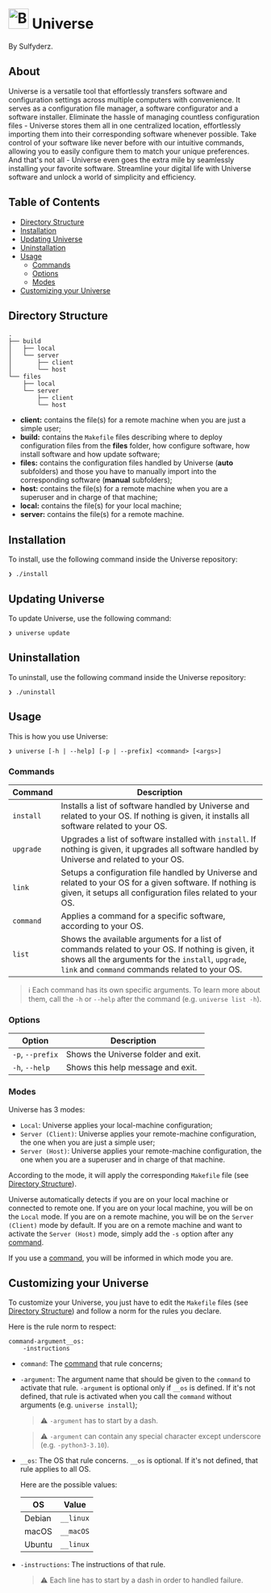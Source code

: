 # <img width="40" height="40" src="https://gitlab.com/uploads/-/system/project/avatar/24016226/galaxy.png" alt="Banner"> Universe
By Sulfyderz.

## About
Universe is a versatile tool that effortlessly transfers software and configuration settings across multiple computers with convenience. It serves as a configuration file manager, a software configurator and a software installer. Eliminate the hassle of managing countless configuration files - Universe stores them all in one centralized location, effortlessly importing them into their corresponding software whenever possible. Take control of your software like never before with our intuitive commands, allowing you to easily configure them to match your unique preferences. And that's not all - Universe even goes the extra mile by seamlessly installing your favorite software. Streamline your digital life with Universe software and unlock a world of simplicity and efficiency.

## Table of Contents

- [Directory Structure](#directory-structure)
- [Installation](#installation)
- [Updating Universe](#updating-universe)
- [Uninstallation](#uninstallation)
- [Usage](#usage)
    - [Commands](#commands)
    - [Options](#options)
    - [Modes](#modes)
- [Customizing your Universe](#customizing-your-universe)

## Directory Structure
```
.
├── build
│   ├── local
│   └── server
│       ├── client
│       └── host
└── files
    ├── local
    └── server
        ├── client
        └── host
```
- **client:** contains the file(s) for a remote machine when you are just a simple user;
- **build:** contains the `Makefile` files describing where to deploy configuration files from the **files** folder, how configure software, how install software and how update software;
- **files:** contains the configuration files handled by Universe (**auto** subfolders) and those you have to manually import into the corresponding software (**manual** subfolders);
- **host:** contains the file(s) for a remote machine when you are a superuser and in charge of that machine;
- **local:** contains the file(s) for your local machine;
- **server:** contains the file(s) for a remote machine.

## Installation
To install, use the following command inside the Universe repository:
```
❯ ./install
```

## Updating Universe
To update Universe, use the following command:
```
❯ universe update
```

## Uninstallation
To uninstall, use the following command inside the Universe repository:
```
❯ ./uninstall
```

## Usage
This is how you use Universe:
```
❯ universe [-h | --help] [-p | --prefix] <command> [<args>]
```
### Commands
| Command | Description |
| ------ | ------ |
| `install` | Installs a list of software handled by Universe and related to your OS. If nothing is given, it installs all software related to your OS. |
| `upgrade` | Upgrades a list of software installed with `install`. If nothing is given, it upgrades all software handled by Universe and related to your OS. |
| `link` | Setups a configuration file handled by Universe and related to your OS for a given software. If nothing is given, it setups all configuration files related to your OS. |
| `command` | Applies a command for a specific software, according to your OS. |
| `list` | Shows the available arguments for a list of commands related to your OS. If nothing is given, it shows all the arguments for the `install`, `upgrade`, `link` and `command` commands related to your OS. |

> ℹ️
> Each command has its own specific arguments. To learn more about them, call the `-h` or `--help` after the command (e.g. `universe list -h`).

### Options
| Option | Description |
| ------ | ------ |
| `-p`, `--prefix` | Shows the Universe folder and exit. |
| `-h`, `--help` | Shows this help message and exit. |

### Modes
Universe has 3 modes: 
- `Local`: Universe applies your local-machine configuration; 
- `Server (Client)`: Universe applies your remote-machine configuration, the one when you are just a simple user;
- `Server (Host)`: Universe applies your remote-machine configuration, the one when you are a superuser and in charge of that machine.

According to the mode, it will apply the corresponding `Makefile` file (see [Directory Structure](#directory-structure)).

Universe automatically detects if you are on your local machine or connected to remote one. If you are on your local machine, you will be on the `Local` mode. If you are on a remote machine, you will be on the `Server (Client)` mode by default. If you are on a remote machine and want to activate the `Server (Host)` mode, simply add the `-s` option after any [command](#commands).

If you use a [command](#commands), you will be informed in which mode you are.

## Customizing your Universe
To customize your Universe, you just have to edit the `Makefile` files (see [Directory Structure](#directory-structure)) and follow a norm for the rules you declare.

Here is the rule norm to respect:
```
command-argument__os:
    -instructions
```
- `command`: The [command](#commands) that rule concerns;
- `-argument`: The argument name that should be given to the `command` to activate that rule. `-argument` is optional only if `__os` is defined. If it's not defined, that rule is activated when you call the `command` without arguments (e.g. `universe install`);
    > ⚠️ `-argument` has to start by a dash.

    > ⚠️ `-argument` can contain any special character except underscore (e.g. `-python3-3.10`). 
- `__os`: The OS that rule concerns. `__os` is optional. If it's not defined, that rule applies to all OS. 

    Here are the possible values:

    | OS | Value |
    | ------ | ------ |
    | Debian | `__linux` |
    | macOS | `__macOS` |
    | Ubuntu | `__linux` |
- `-instructions`: The instructions of that rule.
    > ⚠️ Each line has to start by a dash in order to handled failure.

